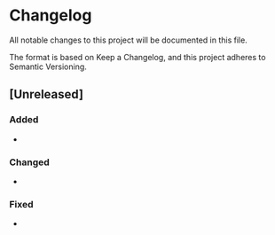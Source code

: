 # Changelog
All notable changes to this project will be documented in this file.

The format is based on Keep a Changelog, and this project adheres to Semantic Versioning.

## [Unreleased]
### Added
- 

### Changed
- 

### Fixed
- 
